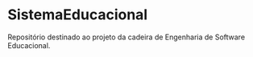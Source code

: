 # SistemaEducacional
Repositório destinado ao projeto da cadeira de Engenharia de Software Educacional.
